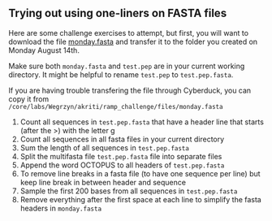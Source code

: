## Trying out using one-liners on FASTA files

Here are some challenge exercises to attempt, but first, you will want to download the file [monday.fasta](monday.fasta) and transfer it to the folder you created on Monday August 14th. 

Make sure both `monday.fasta` and `test.pep` are in your current working directory. It might be helpful to rename `test.pep` to `test.pep.fasta`.

If you are having trouble transfering the file through Cyberduck, you can copy it from `/core/labs/Wegrzyn/akriti/ramp_challenge/files/monday.fasta`


1. Count all sequences in `test.pep.fasta` that have a header line that starts (after the >) with the letter g
2. Count all sequences in all fasta files in your current directory
3. Sum the length of all sequences in `test.pep.fasta`
4. Split the multifasta file `test.pep.fasta` file into separate files
5. Append the word OCTOPUS to all headers of `test.pep.fasta`
6. To remove line breaks in a fasta file (to have one sequence per line) but keep line break in between header and sequence
7. Sample the first 200 bases from all sequences in `test.pep.fasta` 
8. Remove everything after the first space at each line to simplify the fasta headers in `monday.fasta`


